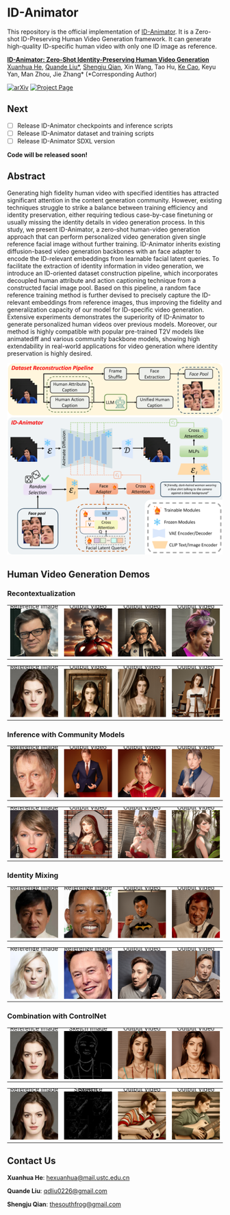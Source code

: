 # ID-Animator

This repository is the official implementation of [ID-Animator](https://id-animator.github.io/).
It is a Zero-shot ID-Preserving Human Video Generation framework. It can generate high-quality ID-specific human video with only one ID image as reference.


**[ID-Animator: Zero-Shot Identity-Preserving Human Video Generation](https://id-animator.github.io/)** 
</br>
[Xuanhua He](https://scholar.google.com/citations?user=-bDAN2YAAAAJ&hl=en&oi=ao),
[Quande Liu*](https://liuquande.github.io/),
[Shengju Qian](https://scholar.google.com/citations?user=QNnWmasAAAAJ&hl=zh-CN),
Xin Wang,
Tao Hu,
[Ke Cao](https://scholar.google.com/citations?user=3qMrWmgAAAAJ&hl=en&oi=ao),
Keyu Yan,
Man Zhou,
Jie Zhang*
(*Corresponding Author)

[![arXiv](https://img.shields.io/badge/arXiv-2404.15275-b31b1b.svg)](https://arxiv.org/abs/2404.15275)
[![Project Page](https://img.shields.io/badge/Project-Website-green)](https://id-animator.github.io/)

## Next
- [ ] Release ID-Animator checkpoints and inference scripts
- [ ] Release ID-Animator dataset and training scripts
- [ ] Release ID-Animator SDXL version

**Code will be released soon!**

## Abstract
Generating high fidelity human video with specified identities has attracted significant attention in the content generation community. However, existing techniques struggle to strike a balance between training efficiency and identity preservation, either requiring tedious case-by-case finetuning or usually missing the identity details in video generation process. In this study, we present ID-Animator, a zero-shot human-video generation approach that can perform personalized video generation given single reference facial image without further training. ID-Animator inherits existing diffusion-based video generation backbones with an face adapter to encode the ID-relevant embeddings from learnable facial latent queries. To facilitate the extraction of identity information in video generation, we introduce an ID-oriented dataset construction pipeline, which incorporates decoupled human attribute and action captioning technique from a constructed facial image pool. Based on this pipeline, a random face reference training method is further devised to precisely capture the ID-relevant embeddings from reference images, thus improving the fidelity and generalization capacity of our model for ID-specific video generation. Extensive experiments demonstrates the superiority of ID-Animator to generate personalized human videos over previous models. Moreover, our method is highly compatible with popular pre-trained T2V models like animatediff and various community backbone models, showing high extendability in real-world applications for video generation where identity preservation is highly desired.

![Framework of proposed methods](./__assets__/framework.png "Framework of proposed methods")
## Human Video Generation Demos
### Recontextualization
<table class="center">
    <tr style="line-height: 0">
    <td width=25% style="border: none; text-align: center">Reference Image</td>
    <td width=25% style="border: none; text-align: center">Output Video</td>
    <td width=25% style="border: none; text-align: center">Output Video</td>
    <td width=25% style="border: none; text-align: center">Output Video</td>
    </tr>
    <tr>
    <td width=25% style="border: none"><img src="./__assets__/ref/lecun1.png" style="width:100%"></td>
    <td width=25% style="border: none"><img src="./__assets__/first_part/lecun/2.gif" style="width:100%"></td>
    <td width=25% style="border: none"><img src="./__assets__/first_part/lecun/3.gif" style="width:100%"></td>
    <td width=25% style="border: none"><img src="./__assets__/first_part/lecun/4.gif" style="width:100%"></td>
    </tr>
</table>
<table class="center">
    <tr style="line-height: 0">
    <td width=25% style="border: none; text-align: center">Reference Image</td>
    <td width=25% style="border: none; text-align: center">Output Video</td>
    <td width=25% style="border: none; text-align: center">Output Video</td>
    <td width=25% style="border: none; text-align: center">Output Video</td>
    </tr>
    <tr>
    <td width=25% style="border: none"><img src="./__assets__/ref/fbb.png" style="width:100%"></td>
    <td width=25% style="border: none"><img src="./__assets__/first_part/ann/1.gif" style="width:100%"></td>
    <td width=25% style="border: none"><img src="./__assets__/first_part/ann/4.gif" style="width:100%"></td>
    <td width=25% style="border: none"><img src="./__assets__/first_part/ann/6.gif" style="width:100%"></td>
    </tr>
</table>

### Inference with Community Models
<table class="center">
    <tr style="line-height: 0">
    <td width=25% style="border: none; text-align: center">Reference Image</td>
    <td width=25% style="border: none; text-align: center">Output Video</td>
    <td width=25% style="border: none; text-align: center">Output Video</td>
    <td width=25% style="border: none; text-align: center">Output Video</td>
    </tr>
    <tr>
    <td width=25% style="border: none"><img src="./__assets__/ref/Hinton.png" style="width:100%"></td>
    <td width=25% style="border: none"><img src="./__assets__/second/hinton/2.gif" style="width:100%"></td>
    <td width=25% style="border: none"><img src="./__assets__/second/hinton/3.gif" style="width:100%"></td>
    <td width=25% style="border: none"><img src="./__assets__/second/hinton/6.gif" style="width:100%"></td>
    </tr>
</table>
<table class="center">
    <tr style="line-height: 0">
    <td width=25% style="border: none; text-align: center">Reference Image</td>
    <td width=25% style="border: none; text-align: center">Output Video</td>
    <td width=25% style="border: none; text-align: center">Output Video</td>
    <td width=25% style="border: none; text-align: center">Output Video</td>
    </tr>
    <tr>
    <td width=25% style="border: none"><img src="./__assets__/ref/Taylor.png" style="width:100%"></td>
    <td width=25% style="border: none"><img src="./__assets__/second/taylor/4.gif" style="width:100%"></td>
    <td width=25% style="border: none"><img src="./__assets__/second/taylor/5.gif" style="width:100%"></td>
    <td width=25% style="border: none"><img src="./__assets__/second/taylor/6.gif" style="width:100%"></td>
    </tr>
</table>

### Identity Mixing
<table class="center">
    <tr style="line-height: 0">
    <td width=25% style="border: none; text-align: center">Reference Image 1</td>
    <td width=25% style="border: none; text-align: center">Reference Image 2</td>
    <td width=25% style="border: none; text-align: center">Output Video</td>
    <td width=25% style="border: none; text-align: center">Output Video</td>
    </tr>
    <tr>
    <td width=25% style="border: none"><img src="./__assets__/ref/cl.png" style="width:100%"></td>
    <td width=25% style="border: none"><img src="./__assets__/ref/sms.png" style="width:100%"></td>
    <td width=25% style="border: none"><img src="./__assets__/third/1/1.gif" style="width:100%"></td>
    <td width=25% style="border: none"><img src="./__assets__/third/1/6.gif" style="width:100%"></td>
    </tr>
</table>
<table class="center">
    <tr style="line-height: 0">
    <td width=25% style="border: none; text-align: center">Reference Image 1</td>
    <td width=25% style="border: none; text-align: center">Reference Image 2</td>
    <td width=25% style="border: none; text-align: center">Output Video</td>
    <td width=25% style="border: none; text-align: center">Output Video</td>
    </tr>
    <tr>
    <td width=25% style="border: none"><img src="./__assets__/ref/sansa.png" style="width:100%"></td>
    <td width=25% style="border: none"><img src="./__assets__/ref/musk.png" style="width:100%"></td>
    <td width=25% style="border: none"><img src="./__assets__/third/2/2.gif" style="width:100%"></td>
    <td width=25% style="border: none"><img src="./__assets__/third/2/6.gif" style="width:100%"></td>
    </tr>
</table>

### Combination with ControlNet
<table class="center">
    <tr style="line-height: 0">
    <td width=25% style="border: none; text-align: center">Reference Image</td>
    <td width=25% style="border: none; text-align: center">Sketch Image</td>
    <td width=25% style="border: none; text-align: center">Output Video</td>
    <td width=25% style="border: none; text-align: center">Output Video</td>
    </tr>
    <tr>
    <td width=25% style="border: none"><img src="./__assets__/ref/fbb.png" style="width:100%"></td>
    <td width=25% style="border: none"><img src="./__assets__/ref/sketch.png" style="width:100%"></td>
    <td width=25% style="border: none"><img src="./__assets__/fourth/1.gif" style="width:100%"></td>
    <td width=25% style="border: none"><img src="./__assets__/fourth/2.gif" style="width:100%"></td>
    </tr>
</table>
<table class="center">
    <tr style="line-height: 0">
    <td width=25% style="border: none; text-align: center">Reference Image</td>
    <td width=25% style="border: none; text-align: center">Sketch Sequence</td>
    <td width=25% style="border: none; text-align: center">Output Video</td>
    <td width=25% style="border: none; text-align: center">Output Video</td>
    </tr>
    <tr>
    <td width=25% style="border: none"><img src="./__assets__/ref/fbb.png" style="width:100%"></td>
    <td width=25% style="border: none"><img src="./__assets__/ref/sketch_sequence.png" style="width:100%"></td>
    <td width=25% style="border: none"><img src="./__assets__/fourth/3.gif" style="width:100%"></td>
    <td width=25% style="border: none"><img src="./__assets__/fourth/4.gif" style="width:100%"></td>
    </tr>
</table>

## Contact Us

**Xuanhua He**: hexuanhua@mail.ustc.edu.cn

**Quande Liu**: qdliu0226@gmail.com

**Shengju Qian**: thesouthfrog@gmail.com

